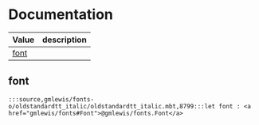 # Documentation
|Value|description|
|---|---|
|[font](#font)||

## font

```moonbit
:::source,gmlewis/fonts-o/oldstandardtt_italic/oldstandardtt_italic.mbt,8799:::let font : <a href="gmlewis/fonts#Font">@gmlewis/fonts.Font</a>
```

